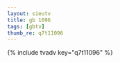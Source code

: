 ```yaml
--- 
layout: sieutv
title: gb 1096
tags: [gbtv]
thumb_re: q7t11096
---
```

{% include tvadv key="q7t11096" %} 
